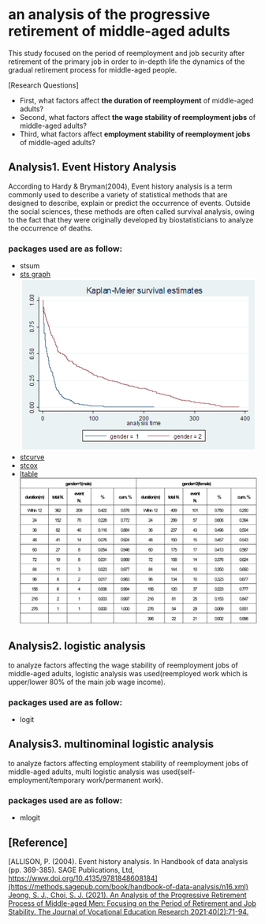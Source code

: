 # an analysis of the progressive retirement of middle-aged adults

This study focused on the period of reemployment and job security after retirement of the primary job in order to in-depth life the dynamics of the gradual retirement process for middle-aged people. 

[Research Questions]  
* First, what factors affect **the duration of reemployment** of middle-aged adults?  
* Second, what factors affect **the wage stability of reemployment jobs** of middle-aged adults?  
* Third, what factors affect **employment stability of reemployment jobs** of middle-aged adults?  


## Analysis1. Event History Analysis

According to Hardy & Bryman(2004), Event history analysis is a term commonly used to describe a variety of statistical methods that are designed to describe, explain or predict the occurrence of events. Outside the social sciences, these methods are often called survival analysis, owing to the fact that they were originally developed by biostatisticians to analyze the occurrence of deaths.

### packages used are as follow:  

* stsum
* [sts graph](https://www.stata.com/manuals/ststsgraph.pdf)
![](./images/1.png)
* [stcurve](https://www.stata.com/manuals/ststcurve.pdf)
* [stcox](https://www.stata.com/manuals/ststcox.pdf)
* [ltable](https://www.stata.com/manuals/stltable.pdf)
![](./images/2.jpg)


## Analysis2. logistic analysis

to analyze factors affecting the wage stability of reemployment jobs of middle-aged adults, logistic analysis was used(reemployed work which is upper/lower 80% of the main job wage income).

### packages used are as follow:  
* logit


## Analysis3. multinominal logistic analysis
to analyze factors affecting employment stability of reemployment jobs of middle-aged adults, multi logistic analysis was used(self-employment/temporary work/permanent work).

### packages used are as follow:  
* mlogit

## [Reference]  
[ALLISON, P. (2004). Event history analysis. In Handbook of data analysis (pp. 369-385). SAGE Publications, Ltd, https://www.doi.org/10.4135/9781848608184](https://methods.sagepub.com/book/handbook-of-data-analysis/n16.xml)  
[Jeong, S. J., Choi, S. J. (2021). An Analysis of the Progressive Retirement Process of Middle-aged Men: Focusing on the Period of Retirement and Job Stability. The Journal of Vocational Education Research 2021;40(2):71-94.](https://sites.google.com/view/seongjijeong/research-avenues/career-development-of-the-middle-aged?authuser=0#h.hv7jwouxfa6l)